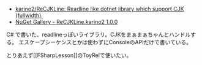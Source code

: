 - [karino2/ReCJKLine: Readline like dotnet library which support CJK (fullwidth).](https://github.com/karino2/ReCJKLine)
- [NuGet Gallery - ReCJKLine.karino2 1.0.0](https://www.nuget.org/packages/ReCJKLine.karino2/)

C# で書いた、readlineっぽいライブラリ。CJKをまぁまぁちゃんとハンドルする。
エスケープシーケンスとかは使わずにConsoleのAPIだけで書いている。

とりあえず[[FSharpLesson]]のToyRelで使いたい。